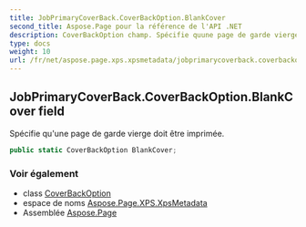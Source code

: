 ```yaml
---
title: JobPrimaryCoverBack.CoverBackOption.BlankCover
second_title: Aspose.Page pour la référence de l'API .NET
description: CoverBackOption champ. Spécifie quune page de garde vierge doit être imprimée.
type: docs
weight: 10
url: /fr/net/aspose.page.xps.xpsmetadata/jobprimarycoverback.coverbackoption/blankcover/
---
```

## JobPrimaryCoverBack.CoverBackOption.BlankCover field

Spécifie qu'une page de garde vierge doit être imprimée.

```csharp
public static CoverBackOption BlankCover;
```

### Voir également

* class [CoverBackOption](../)
* espace de noms [Aspose.Page.XPS.XpsMetadata](../../jobprimarycoverback.coverbackoption/)
* Assemblée [Aspose.Page](../../../)


